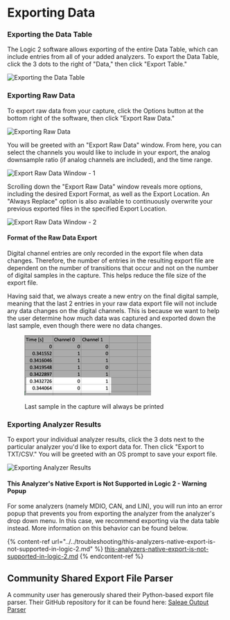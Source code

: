 # Exporting Data

### Exporting the Data Table

The Logic 2 software allows exporting of the entire Data Table, which can include entries from all of your added analyzers. To export the Data Table, click the 3 dots to the right of "Data," then click "Export Table."

![Exporting the Data Table](../../.gitbook/assets/data-table-export.png)

### Exporting Raw Data

To export raw data from your capture, click the Options button at the bottom right of the software, then click "Export Raw Data."

![Exporting Raw Data](../../.gitbook/assets/export-raw-data.png)

You will be greeted with an "Export Raw Data" window. From here, you can select the channels you would like to include in your export, the analog downsample ratio (if analog channels are included), and the time range.

![Export Raw Data Window - 1](../../.gitbook/assets/export1.png)

Scrolling down the "Export Raw Data" window reveals more options, including the desired Export Format, as well as the Export Location. An "Always Replace" option is also available to continuously overwrite your previous exported files in the specified Export Location.

![Export Raw Data Window - 2](../../.gitbook/assets/screen-shot-2021-06-28-at-4.48.59-pm.png)

#### Format of the Raw Data Export

Digital channel entries are only recorded in the export file when data changes. Therefore, the number of entries in the resulting export file are dependent on the number of transitions that occur and not on the number of digital samples in the capture. This helps reduce the file size of the export file.

Having said that, we always create a new entry on the final digital sample, meaning that the last 2 entries in your raw data export file will not include any data changes on the digital channels. This is because we want to help the user determine how much data was captured and exported down the last sample, even though there were no data changes.

<figure><img src="../../.gitbook/assets/Screenshot 2023-06-07 at 5.34.28 PM.png" alt=""><figcaption><p>Last sample in the capture will always be printed</p></figcaption></figure>

### Exporting Analyzer Results

To export your individual analyzer results, click the 3 dots next to the particular analyzer you'd like to export data for. Then click "Export to TXT/CSV." You will be greeted with an OS prompt to save your export file.

![Exporting Analyzer Results](../../.gitbook/assets/export-analyzer.png)

#### This Analyzer's Native Export is Not Supported in Logic 2 - Warning Popup

For some analyzers (namely MDIO, CAN, and LIN), you will run into an error popup that prevents you from exporting the analyzer from the analyzer's drop down menu. In this case, we recommend exporting via the data table instead. More information on this behavior can be found below.

{% content-ref url="../../troubleshooting/this-analyzers-native-export-is-not-supported-in-logic-2.md" %}
[this-analyzers-native-export-is-not-supported-in-logic-2.md](../../troubleshooting/this-analyzers-native-export-is-not-supported-in-logic-2.md)
{% endcontent-ref %}

## Community Shared Export File Parser

A community user has generously shared their Python-based export file parser. Their GitHub repository for it can be found here: [Saleae Output Parser](https://github.com/idaholab/Saleae\_Output\_Parser)

